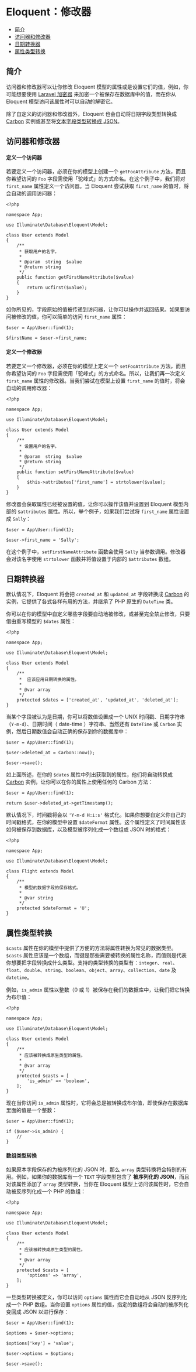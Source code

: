 # Eloquent：修改器

- [简介](#introduction)
- [访问器和修改器](#accessors-and-mutators)
- [日期转换器](#date-mutators)
- [属性类型转换](#attribute-casting)

<a name="introduction"></a>
## 简介

访问器和修改器可以让你修改 Eloquent 模型的属性或是设置它们的值，例如，你可能想要使用 [Laravel 加密器](/docs/{{version}}/encryption) 来加密一个被保存在数据库中的值，而在你从 Eloquent 模型访问该属性时可以自动的解密它。

除了自定义的访问器和修改器外，Eloquent 也会自动将日期字段类型转换成 [Carbon](https://github.com/briannesbitt/Carbon) 实例或甚至将[文本字段类型转换成 JSON](#attribute-casting)。

<a name="accessors-and-mutators"></a>
## 访问器和修改器

#### 定义一个访问器

若要定义一个访问器，必须在你的模型上创建一个 `getFooAttribute` 方法，而且你希望访问的 `Foo` 字段需使用「驼峰式」的方式命名。在这个例子中，我们将对 `first_name` 属性定义一个访问器。当 Eloquent 尝试获取 `first_name` 的值时，将会自动的调用访问器：

    <?php

    namespace App;

    use Illuminate\Database\Eloquent\Model;

    class User extends Model
    {
        /**
         * 获取用户的名字。
         *
         * @param  string  $value
         * @return string
         */
        public function getFirstNameAttribute($value)
        {
            return ucfirst($value);
        }
    }

如你所见的，字段原始的值被传递到访问器，让你可以操作并返回结果。如果要访问被修改的值，你可以简单的访问 `first_name` 属性：

    $user = App\User::find(1);

    $firstName = $user->first_name;

#### 定义一个修改器

若要定义一个修改器，必须在你的模型上定义一个 `setFooAttribute` 方法，而且你希望访问的 `Foo` 字段需使用「驼峰式」的方式命名。所以，让我们再一次定义 `first_name` 属性的修改器。当我们尝试在模型上设置 `first_name` 的值时，将会自动的调用修改器：

    <?php

    namespace App;

    use Illuminate\Database\Eloquent\Model;

    class User extends Model
    {
        /**
         * 设置用户的名字。
         *
         * @param  string  $value
         * @return string
         */
        public function setFirstNameAttribute($value)
        {
            $this->attributes['first_name'] = strtolower($value);
        }
    }

修改器会获取属性已经被设置的值，让你可以操作该值并设置到 Eloquent 模型内部的 `$attributes` 属性。所以，举个例子，如果我们尝试将 `first_name` 属性设置成 `Sally`：

    $user = App\User::find(1);

    $user->first_name = 'Sally';

在这个例子中，`setFirstNameAttribute` 函数会使用 `Sally` 当参数调用。修改器会对该名字使用 `strtolower` 函数并将值设置于内部的 `$attributes` 数组。

<a name="date-mutators"></a>
## 日期转换器

默认情况下，Eloquent 将会把 `created_at` 和 `updated_at` 字段转换成 [Carbon](https://github.com/briannesbitt/Carbon) 的实例，它提供了各式各样有用的方法，并继承了 PHP 原生的 `DateTime` 类。

你可以在你的模型中自定义哪些字段要自动地被修改，或甚至完全禁止修改，只要借由重写模型的 `$dates` 属性：

    <?php

    namespace App;

    use Illuminate\Database\Eloquent\Model;

    class User extends Model
    {
        /**
         *  应该应用日期转换的属性。
         *
         * @var array
         */
        protected $dates = ['created_at', 'updated_at', 'deleted_at'];
    }

当某个字段被认为是日期，你可以将数值设置成一个 UNIX 时间戳、日期字符串（`Y-m-d`）、日期时间（ date-time ）字符串、当然还有 `DateTime` 或 `Carbon` 实例，然后日期数值会自动正确的保存到你的数据库中：

    $user = App\User::find(1);

    $user->deleted_at = Carbon::now();

    $user->save();

如上面所述，在你的 `$dates` 属性中列出获取到的属性，他们将自动转换成 [Carbon](https://github.com/briannesbitt/Carbon) 实例，让你可以在你的属性上使用任何的 Carbon 方法：

    $user = App\User::find(1);

    return $user->deleted_at->getTimestamp();

默认情况下，时间戳将会以 `'Y-m-d H:i:s'` 格式化。如果你想要自定义你自己的时间戳格式，在你的模型中设置 `$dateFormat` 属性。这个属性定义了时间属性该如何被保存到数据库，以及模型被序列化成一个数组或 JSON 时的格式：

    <?php

    namespace App;

    use Illuminate\Database\Eloquent\Model;

    class Flight extends Model
    {
        /**
         * 模型的数据字段的保存格式。
         *
         * @var string
         */
        protected $dateFormat = 'U';
    }

<a name="attribute-casting"></a>
## 属性类型转换

`$casts` 属性在你的模型中提供了方便的方法将属性转换为常见的数据类型。`$casts` 属性应该是一个数组，而键是那些需要被转换的属性名称，而值则是代表你想要把字段转换成什么类型。支持的类型转换的类型有：`integer`、`real`、`float`、`double`、`string`、`boolean`、`object`、`array`、`collection`、`date` 及 `datetime`。

例如，`is_admin` 属性以整数（0 或 1）被保存在我们的数据库中，让我们把它转换为布尔值：

    <?php

    namespace App;

    use Illuminate\Database\Eloquent\Model;

    class User extends Model
    {
        /**
         * 应该被转换成原生类型的属性。
         *
         * @var array
         */
        protected $casts = [
            'is_admin' => 'boolean',
        ];
    }

现在当你访问 `is_admin` 属性时，它将会总是被转换成布尔值，即使保存在数据库里面的值是一个整数：

    $user = App\User::find(1);

    if ($user->is_admin) {
        //
    }

#### 数组类型转换

如果原本字段保存的为被序列化的 JSON 时，那么 `array` 类型转换将会特别的有用。例如，如果你的数据库有一个 `TEXT` 字段类型包含了 **被序列化的 JSON**，而且对该属性添加了 `array` 类型转换，当你在 Eloquent 模型上访问该属性时，它会自动被反序列化成一个 PHP 的数组：

    <?php

    namespace App;

    use Illuminate\Database\Eloquent\Model;

    class User extends Model
    {
        /**
         * 应该被转换成原生类型的属性。
         *
         * @var array
         */
        protected $casts = [
            'options' => 'array',
        ];
    }

一旦类型转换被定义，你可以访问 `options` 属性而它会自动地从 JSON 反序列化成一个 PHP 数组。当你设置 `options` 属性的值，指定的数组将会自动的被序列化变回成 JSON 以进行保存：

    $user = App\User::find(1);

    $options = $user->options;

    $options['key'] = 'value';

    $user->options = $options;

    $user->save();
